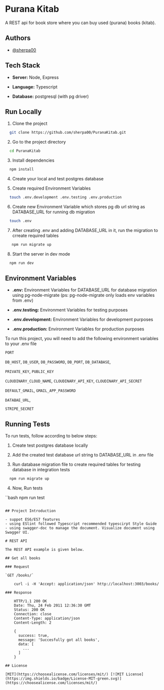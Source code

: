 # Purana Kitab

A REST api for book store where you can buy used (purana) books (kitab).

## Authors

- [@sherpa00](https://www.github.com/sherpa00)

## Tech Stack

- **Server:** Node, Express

- **Language:** Typescript

- **Database:** postgresql (with pg driver)

## Run Locally

1. Clone the project

```bash
  git clone https://github.com/sherpa00/PuranaKitab.git
```

2. Go to the project directory

```bash
  cd PuranaKitab
```

3. Install dependencies

```bash
  npm install
```

4. Create your local and test postgres database

5. Create required Environment Variables

```bash
  touch .env.development .env.testing .env.production
```

6. Create new Environment Variable which stores pg db url string as DATABASE_URL for running db migration

```bash
  touch .env
```

7. After creating .env and adding DATABASE_URL in it, run the migration to crreate required tables

```bash
   npm run migrate up
```

8. Start the server in dev mode

```bash
  npm run dev
```

## Environment Variables

- **.env:** Environment Variables for DATABASE_URL for database migration using pg-node-migrate (ps: pg-node-migrate only loads env variables from .env)

- **.env.testing:** Environment Variables for testing purposes

- **.env.development:** Environment Variables for development purposes

- **.env.production:** Environment Variables for production purposes

To run this project, you will need to add the following environment variables to your .env file

`PORT`

`DB_HOST`,
`DB_USER`,
`DB_PASSWORD`,
`DB_PORT`,
`DB_DATABASE`,

`PRIVATE_KEY`,
`PUBLIC_KEY`

`CLOUDINARY_CLOUD_NAME`,
`CLOUDINARY_API_KEY`,
`CLOUDINARY_API_SECRET`

`DEFAULT_GMAIL`,
`GMAIL_APP_PASSWORD`

`DATABAE_URL`,

`STRIPE_SECRET`

## Running Tests

To run tests, follow according to below steps:

1. Create test postgres database locally

2. Add the created test database url string to DATABASE_URL in .env file

3. Run database migration file to create required tables for testing database in integration tests

```bash
  npm run migrate up
```

4. Now, Run tests

``bash
npm run test

```

## Project Introduction

- suppot ES6/ES7 features
- using ESlint followed Typescript recommended typescirpt Style Guide
- using swagger-doc to manage the document. Visualize document using Swagger UI.

# REST API

The REST API example is given below.

## Get all books

### Request

`GET /books/`

    curl -i -H 'Accept: application/json' http://localhost:3003/books/

### Response

    HTTP/1.1 200 OK
    Date: Thu, 24 Feb 2011 12:36:30 GMT
    Status: 200 OK
    Connection: close
    Content-Type: application/json
    Content-Length: 2

    {
      success: true,
      message: 'Succesfully got all books',
      data: [
        ...
      ]
    }

## License

[MIT](https://choosealicense.com/licenses/mit/) [![MIT License](https://img.shields.io/badge/License-MIT-green.svg)](https://choosealicense.com/licenses/mit/)
```
